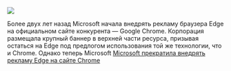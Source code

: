 <!--2025-07-07 14:37:37-->
<div class="yb">
  <div class="rss habr"><img src="https://habrastorage.org/webt/af/zx/af/afzxafsv3proerxljdszj85uta4.jpeg" /><p>Более двух лет назад Microsoft начала внедрять рекламу браузера Edge на официальном сайте конкурента — Google Chrome. Корпорация размещала крупный баннер в верхней части ресурса, призывая остаться на Edge под предлогом использования той же технологии, что и Chrome. Однако теперь Microsoft <a href="https://www.neowin.net/news/microsoft-stopped-injecting-edge-ads-on-chrome-website/"... <p class="titl"><a href="https://habr.com/ru/news/925698/?utm_source=habrahabr&utm_medium=rss&utm_campaign=925698">Microsoft прекратила внедрять рекламу Edge на сайте Chrome</a></p></div>
</div>
